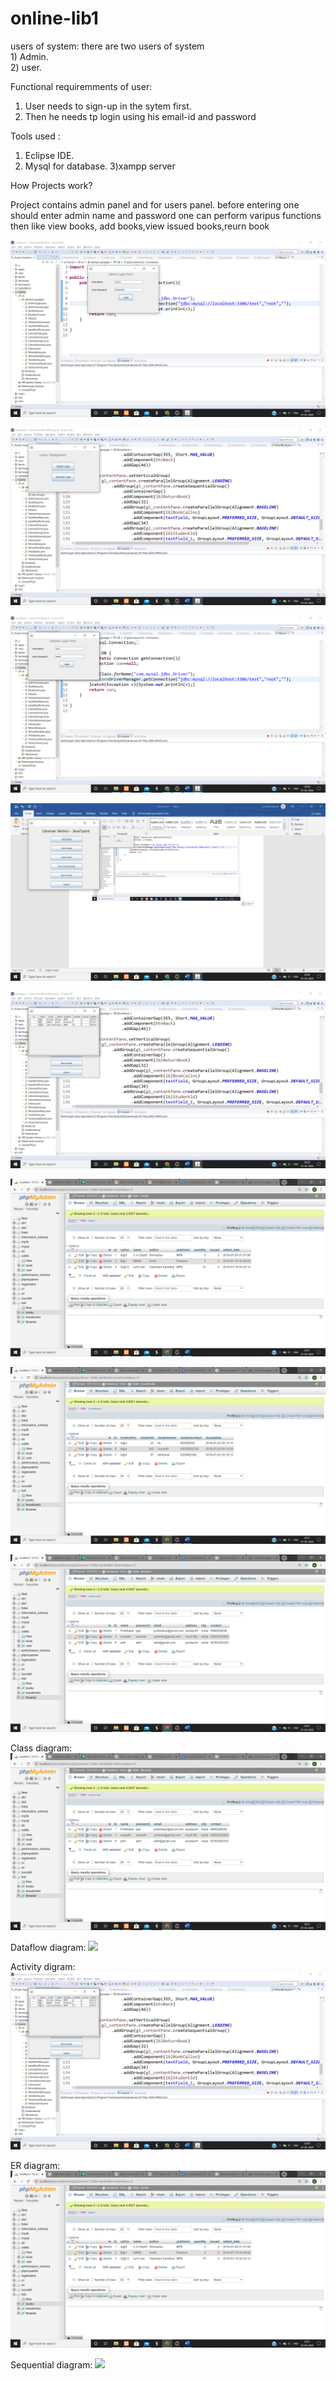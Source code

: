 # online-lib1

users of system: there are two users of system     
	      1) Admin.    
	      2) user.
                  
 Functional requiremments of user:
1) User needs to sign-up in the sytem first.
2) Then he needs tp login using his email-id and password

Tools used :
1) Eclipse IDE.
2) Mysql for database.
3)xampp server

How Projects work?

Project contains admin panel and for  users panel.
before entering one should enter admin name and password
one can perform varipus functions then like view books, add books,view issued books,reurn book


![](lib.png)

![](lib2.png)

![](lib3.png)


![](lib4.png)

![](lib5.png)

![](lib6.png)

![](lib7.png)

![](lib8.png)

Class diagram:
![](lib8.png)


Dataflow diagram:
![](lib4.jpg)


Activity digram:
![](lib5.png)


ER diagram:
![](lib6.png)


Sequential diagram:
![](lib7.jpg)
